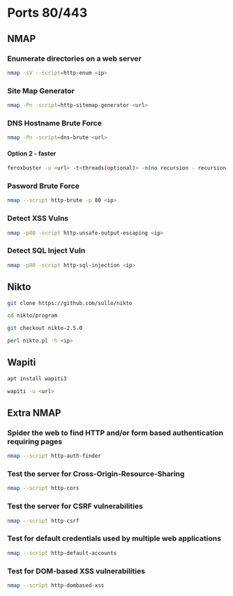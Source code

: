 # Ports 80/443

## NMAP

### Enumerate directories on a web server

```bash
nmap -sV --script=http-enum <ip>
```

### Site Map Generator

```bash
nmap -Pn -script=http-sitemap-generator <url>
```

### DNS Hostname Brute Force

```bash
nmap -Pn -script=dns-brute <url>
```
#### Option 2 - faster
```bash
feroxbuster -u <url> -t<threads(optional)> -n(no recursion - recursion is default)
```

### Pasword Brute Force

```bash
nmap --script http-brute -p 80 <ip>
```

### Detect XSS Vulns

```bash
nmap -p80 -script http-unsafe-output-escaping <ip>
```

### Detect SQL Inject Vuln

```bash
nmap -p80 -script http-sql-injection <ip>
```

## Nikto

```bash
git clone https://github.com/sullo/nikto
```

```bash
cd nikto/program
```

```bash
git checkout nikto-2.5.0
```

```bash
perl nikto.pl -h <ip>
```

## Wapiti

```bash
apt install wapiti3
```

```bash
wapiti -u <url>
```


## Extra NMAP

### Spider the web to find HTTP and/or form based authentication requiring pages

```bash
nmap --script http-auth-finder
```

### Test the server for Cross-Origin-Resource-Sharing

```bash
nmap --script http-cors
```

### Test the server for CSRF vulnerabilities

```bash
nmap --script http-csrf
```

### Test for default credentials used by multiple web applications

```bash
nmap --script http-default-accounts
```

### Test for DOM-based XSS vulnerabilities

```bash
nmap --script http-dombased-xss
```
